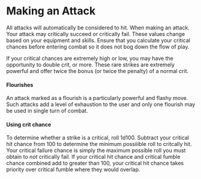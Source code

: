 # Making an Attack
All attacks will automatically be considered to hit. When making an attack. Your attack may critically succeed or critically fail. These values change based on your equipment and skills. Ensure that you calculate your critical chances before entering combat so it does not bog down the flow of play.  
  
If your critical chances are extremely high or low, you may have the opportunity to double crit, or more. These rare strikes are extremely powerful and offer twice the bonus (or twice the penalty) of a normal crit. 

#### Flourishes
An attack marked as a flourish is a particularly powerful and flashy move. Such attacks add a level of exhaustion to the user and only one flourish may be used in single turn of combat.

#### Using crit chance  
To determine whether a strike is a critical, roll 1d100. Subtract your critical hit chance from 100 to determine the minimum possiiible roll to critcally hit. Your critical failure chance is simply the maximum possible roll you must obtain to *not* critically fail. If your critical hit chance and critical fumble chance combined add to greater than 100, your critical hit chance takes priority over critical fumble where they would overlap.  